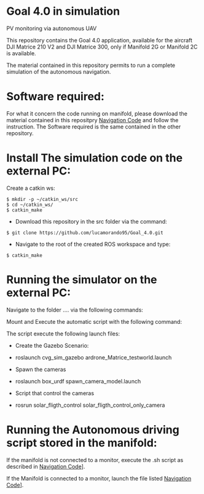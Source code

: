 # Goal 4.0 in simulation 
PV monitoring via autonomous UAV

This repository contains the Goal 4.0 application, available for the aircraft DJI Matrice 210 V2 and DJI Matrice 300, only if Manifold 2G or Manifold 2C is available.

The material contained in this repository permits to run a complete simulation of the autonomous navigation. 

# Software required:
For what it concern the code running on manifold, please download the material contained in this repositpry [Navigation Code]() and follow the instruction.
The Software required is the same contained in the other repository.

# Install The simulation code on the external PC:
Create a catkin ws: 
 ```console
 $ mkdir -p ~/catkin_ws/src
 $ cd ~/catkin_ws/
 $ catkin_make
  ```  
  
* Download this repository in the src folder via the command: 
 ```console
 $ git clone https://github.com/lucamorando95/Goal_4.0.git
  ```  
  
 * Navigate to the root of the created ROS workspace and type:
 ```console
 $ catkin_make
  ```  

# Running the simulator on the external PC:
Navigate to the folder .... via the following commands:


Mount and Execute the automatic script with the following command:



The script execute the following launch files:
* Create the Gazebo Scenario:
* roslaunch cvg_sim_gazebo ardrone_Matrice_testworld.launch

*  Spawn the cameras
* roslaunch box_urdf spawn_camera_model.launch

* Script that control the cameras
* rosrun solar_fligth_control solar_fligth_control_only_camera



# Running the Autonomous driving script stored in the manifold: 
If the manifold is not connected to a monitor, execute the .sh script as described in [Navigation Code]()].

If the Manifold is connected to a monitor, launch the file listed [Navigation Code]()].



